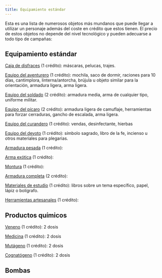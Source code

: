 ```yaml
---
title: Equipamiento estándar
---
```


Esta es una lista de numerosos objetos más mundanos que puede llegar a utilizar un personaje además del coste en crédito que estos tienen. El precio de estos objetos no depende del nivel tecnológico y pueden adecuarse a todo tipo de campañas:

## Equipamiento estándar

<u>Caja de disfraces</u> (1 crédito): máscaras, pelucas, trajes.

<u>Equipo del aventurero</u> (1 crédito): mochila, saco de dormir, raciones para 10 días, cantimplora, linterna/antorcha, brújula u objeto similar para la orientación, armadura ligera, arma ligera.

<u>Equipo del soldado</u> (2 crédito): armadura media, arma de cualquier tipo, uniforme militar.

<u>Equipo del pícaro</u> (2 crédito): armadura ligera de camuflaje, herramientas para forzar cerraduras, gancho de escalada, arma ligera.

<u>Equipo del curandero</u> (1 crédito): vendas, desinfectante, hierbas

<u>Equipo del devoto</u> (1 crédito): símbolo sagrado, libro de la fe, incienso u otros materiales para plegarias.

<u>Armadura pesada</u> (1 crédito):

<u>Arma exótica</u> (1 crédito): 

<u>Montura</u> (1 crédito):

<u>Armadura completa</u> (2 crédito):

<u>Materiales de estudio</u> (1 crédito): libros sobre un tema específico, papel, lápiz o bolígrafo.

<u>Herramientas artesanales</u> (1 crédito): 

## Productos químicos

<u>Veneno</u> (1 crédito): 2 dosis

<u>Medicina</u> (1 crédito): 2 dosis

<u>Mutágeno</u> (1 crédito): 2 dosis

<u>Cognatógeno</u> (1 crédito): 2 dosis

## Bombas         